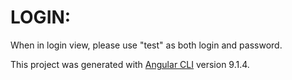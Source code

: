 # LOGIN:

When in login view, please use "test" as both login and password. 


This project was generated with [Angular CLI](https://github.com/angular/angular-cli) version 9.1.4.
